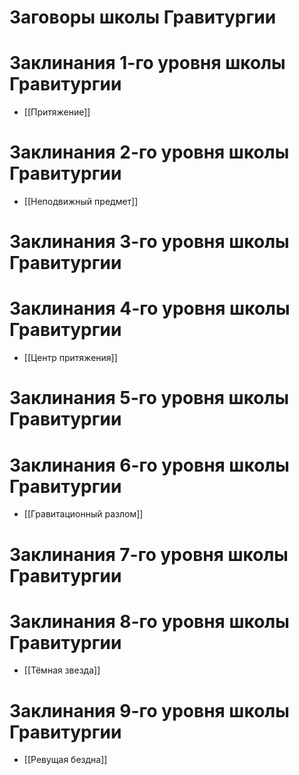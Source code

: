 # Заговоры школы Гравитургии
# Заклинания 1-го уровня школы Гравитургии
- [[Притяжение]]
# Заклинания 2-го уровня школы Гравитургии
- [[Неподвижный предмет]]
# Заклинания 3-го уровня школы Гравитургии
# Заклинания 4-го уровня школы Гравитургии
- [[Центр притяжения]]
# Заклинания 5-го уровня школы Гравитургии
# Заклинания 6-го уровня школы Гравитургии
- [[Гравитационный разлом]]
# Заклинания 7-го уровня школы Гравитургии
# Заклинания 8-го уровня школы Гравитургии
- [[Тёмная звезда]]
# Заклинания 9-го уровня школы Гравитургии
- [[Ревущая бездна]]
